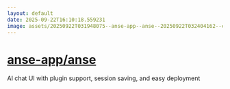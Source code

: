 ```yaml
---
layout: default
date: 2025-09-22T16:10:18.559231
image: assets/20250922T031948075--anse-app--anse--20250922T032404162--cropped.png
---
```


# [anse-app/anse](https://github.com/anse-app/anse)

AI chat UI with plugin support, session saving, and easy deployment
